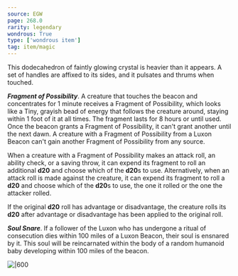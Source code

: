 ```yaml
---
source: EGW
page: 268.0
rarity: legendary
wondrous: True
type: ['wondrous item']
tag: item/magic
---
```


This dodecahedron of faintly glowing crystal is heavier than it appears. A set of handles are affixed to its sides, and it pulsates and thrums when touched.

**_Fragment of Possibility_**. A creature that touches the beacon and concentrates for 1 minute receives a Fragment of Possibility, which looks like a Tiny, grayish bead of energy that follows the creature around, staying within 1 foot of it at all times. The fragment lasts for 8 hours or until used. Once the beacon grants a Fragment of Possibility, it can't grant another until the next dawn. A creature with a Fragment of Possibility from a Luxon Beacon can't gain another Fragment of Possibility from any source.

When a creature with a Fragment of Possibility makes an attack roll, an ability check, or a saving throw, it can expend its fragment to roll an additional **d20** and choose which of the **d20**s to use. Alternatively, when an attack roll is made against the creature, it can expend its fragment to roll a **d20** and choose which of the **d20**s to use, the one it rolled or the one the attacker rolled.

If the original **d20** roll has advantage or disadvantage, the creature rolls its **d20** after advantage or disadvantage has been applied to the original roll.

**_Soul Snare_**. If a follower of the Luxon who has undergone a ritual of consecution dies within 100 miles of a Luxon Beacon, their soul is ensnared by it. This soul will be reincarnated within the body of a random humanoid baby developing within 100 miles of the beacon.


![|600](https://5e.tools/img/items/EGW/Luxon%20Beacon.png)